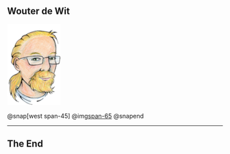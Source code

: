 ## Wouter de Wit

![IMAGE](assets/img/cutout1small.png)

@snap[west span-45]
@img[span-65](assets/img/drawingcutout1.png)
@snapend

---

## The End